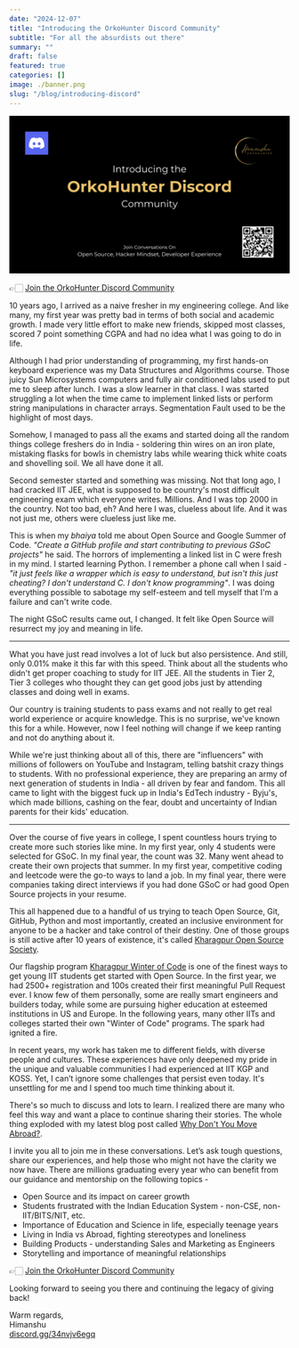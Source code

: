 ```yaml
---
date: "2024-12-07"
title: "Introducing the OrkoHunter Discord Community"
subtitle: "For all the absurdists out there"
summary: ""
draft: false
featured: true
categories: []
image: ./banner.png
slug: "/blog/introducing-discord"
---
```


![GATSBY_EMPTY_ALT](./banner.png)

👉🏻 [Join the OrkoHunter Discord Community](https://discord.gg/34nvjv6egq)

10 years ago, I arrived as a naive fresher in my engineering college. And like many, my first year was pretty bad in terms of both social and academic growth. I made very little effort to make new friends, skipped most classes, scored 7 point something CGPA and had no idea what I was going to do in life.

Although I had prior understanding of programming, my first hands-on keyboard experience was my Data Structures and Algorithms course. Those juicy Sun Microsystems computers and fully air conditioned labs used to put me to sleep after lunch. I was a slow learner in that class. I was started struggling a lot when the time came to implement linked lists or perform string manipulations in character arrays. Segmentation Fault used to be the highlight of most days.

Somehow, I managed to pass all the exams and started doing all the random things college freshers do in India - soldering thin wires on an iron plate, mistaking flasks for bowls in chemistry labs while wearing thick white coats and shovelling soil. We all have done it all.

Second semester started and something was missing. Not that long ago, I had cracked IIT JEE, what is supposed to be country's most difficult engineering exam which everyone writes. Millions. And I was top 2000 in the country. Not too bad, eh? And here I was, clueless about life. And it was not just me, others were clueless just like me.

This is when my _bhaiya_ told me about Open Source and Google Summer of Code. _"Create a GitHub profile and start contributing to previous GSoC projects"_ he said. The horrors of implementing a linked list in C were fresh in my mind. I started learning Python. I remember a phone call when I said - _"it just feels like a wrapper which is easy to understand, but isn't this just cheating? I don't understand C. I don't know programming"_. I was doing everything possible to sabotage my self-esteem and tell myself that I'm a failure and can't write code.

The night GSoC results came out, I changed. It felt like Open Source will resurrect my joy and meaning in life.

---

What you have just read involves a lot of luck but also persistence. And still, only 0.01% make it this far with this speed. Think about all the students who didn't get proper coaching to study for IIT JEE. All the students in Tier 2, Tier 3 colleges who thought they can get good jobs just by attending classes and doing well in exams.

Our country is training students to pass exams and not really to get real world experience or acquire knowledge. This is no surprise, we've known this for a while. However, now I feel nothing will change if we keep ranting and not do anything about it.

While we're just thinking about all of this, there are "influencers" with millions of followers on YouTube and Instagram, telling batshit crazy things to students. With no professional experience, they are preparing an army of next generation of students in India - all driven by fear and fandom. This all came to light with the biggest fuck up in India's EdTech industry - Byju's, which made billions, cashing on the fear, doubt and uncertainty of Indian parents for their kids' education.

---

Over the course of five years in college, I spent countless hours trying to create more such stories like mine. In my first year, only 4 students were selected for GSoC. In my final year, the count was 32. Many went ahead to create their own projects that summer. In my first year, competitive coding and leetcode were the go-to ways to land a job. In my final year, there were companies taking direct interviews if you had done GSoC or had good Open Source projects in your resume.

This all happened due to a handful of us trying to teach Open Source, Git, GitHub, Python and most importantly, created an inclusive environment for anyone to be a hacker and take control of their destiny. One of those groups is still active after 10 years of existence, it's called [Kharagpur Open Source Society](https://kossiitkgp.org/).

Our flagship program [Kharagpur Winter of Code](https://kwoc.kossiitkgp.org/) is one of the finest ways to get young IIT students get started with Open Source. In the first year, we had 2500+ registration and 100s created their first meaningful Pull Request ever. I know few of them personally, some are really smart engineers and builders today, while some are pursuing higher education at esteemed institutions in US and Europe. In the following years, many other IITs and colleges started their own "Winter of Code" programs. The spark had ignited a fire.

In recent years, my work has taken me to different fields, with diverse people and cultures. These experiences have only deepened my pride in the unique and valuable communities I had experienced at IIT KGP and KOSS. Yet, I can’t ignore some challenges that persist even today. It's unsettling for me and I spend too much time thinking about it.

There's so much to discuss and lots to learn. I realized there are many who feel this way and want a place to continue sharing their stories. The whole thing exploded with my latest blog post called [Why Don't You Move Abroad?](../why-dont-you-move-abroad/why-dont-you-move-abroad.md).

I invite you all to join me in these conversations. Let’s ask tough questions, share our experiences, and help those who might not have the clarity we now have. There are millions graduating every year who can benefit from our guidance and mentorship on the following topics -

- Open Source and its impact on career growth
- Students frustrated with the Indian Education System - non-CSE, non-IIT/BITS/NIT, etc.
- Importance of Education and Science in life, especially teenage years
- Living in India vs Abroad, fighting stereotypes and loneliness
- Building Products - understanding Sales and Marketing as Engineers
- Storytelling and importance of meaningful relationships

👉🏻 [Join the OrkoHunter Discord Community](https://discord.gg/34nvjv6egq)

Looking forward to seeing you there and continuing the legacy of giving back!<br>

Warm regards,<br>
Himanshu<br>
[discord.gg/34nvjv6egq](https://discord.gg/34nvjv6egq)
